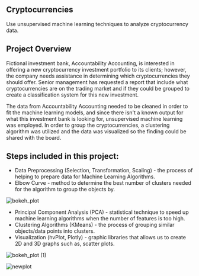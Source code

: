## Cryptocurrencies
Use unsupervised machine learning techniques to analyze cryptocurrency data.

## Project Overview
Fictional investment bank, Accountability Accounting, is interested in offering a new cryptocurrency investment portfolio to its clients; however, the company needs assistance in determining which cryptocurrencies they should offer. Senior management has requested a report that include what cryptocurrencies are on the trading market and if they could be grouped to create a classification system for this new investment.

The data from Accountability Accounting needed to be cleaned in order to fit the machine learning models, and since there isn't a known output for what this investment bank is looking for, unsupervised machine learning was employed. In order to group the cryptocurrencies, a clustering algorithm was utilized and the data was visualized so the finding could be shared with the board.

## Steps included in this project:

- Data Preprocessing (Selection, Transformation, Scaling) - the process of helping to prepare data for Machine Learning Algorithms.
- Elbow Curve - method to determine the best number of clusters needed for the algorithm to group the objects by.

![bokeh_plot](https://user-images.githubusercontent.com/92283185/156422453-516eca9d-7878-412e-834e-420e288241fc.png)


- Principal Component Analysis (PCA) - statistical technique to speed up machine learning algorithms when the number of features is too high.
- Clustering Algorithms (KMeans) - the process of grouping similar objects/data points into clusters.
- Visualization (hvPlot, Plotly) - graphic libraries that allows us to create 2D and 3D graphs such as, scatter plots.

![bokeh_plot (1)](https://user-images.githubusercontent.com/92283185/156422564-93c51b90-e3e5-423e-a070-1b20009d7760.png)

![newplot](https://user-images.githubusercontent.com/92283185/156422967-d90acc23-b5d6-45c0-9e9d-425ec8b76c49.png)
